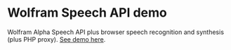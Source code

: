# Wolfram Speech API demo
Wolfram Alpha Speech API plus browser speech recognition and synthesis (plus PHP proxy).
[See demo here](http://luke.co.pl/wolfram/).
